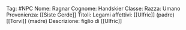Tag: #NPC
Nome: Ragnar
Cognome: Handskier
Classe: 
Razza: Umano
Provenienza: [[Siste Gerde]]
Titoli: 
Legami affettivi: [[Ulfric]] (padre) [[Torvi]] (madre)
Descrizione: figlio di [[Ulfric]]
